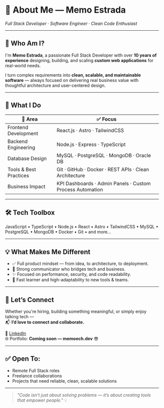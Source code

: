 # 💼 About Me — Memo Estrada  
*Full Stack Developer · Software Engineer · Clean Code Enthusiast*

---

## 👋 Who Am I?

I'm **Memo Estrada**, a passionate Full Stack Developer with over **10 years of experience** designing, building, and scaling **custom web applications** for real-world needs.

I turn complex requirements into **clean, scalable, and maintainable software** — always focused on delivering real business value with thoughtful architecture and user-centered design.

---

## 🚀 What I Do

| 🧩 Area               | ✅ Focus                                                         |
|-----------------------|------------------------------------------------------------------|
| Frontend Development  | React.js · Astro · TailwindCSS                                   |
| Backend Engineering   | Node.js · Express · TypeScript                                   |
| Database Design       | MySQL · PostgreSQL · MongoDB · Oracle DB                         |
| Tools & Best Practices| Git · GitHub · Docker · REST APIs · Clean Architecture           |
| Business Impact       | KPI Dashboards · Admin Panels · Custom Process Automation        |

---

## 🛠️ Tech Toolbox


JavaScript • TypeScript • Node.js • React • Astro • TailwindCSS • MySQL • PostgreSQL • MongoDB • Docker • Git • and more...

---

## 💡 What Makes Me Different

- ✅ Full product mindset — from idea, to architecture, to deployment.
- 💬 Strong communicator who bridges tech and business.
- ✨ Focused on performance, security, and code readability.
- 🚀 Fast learner and high-adaptability to new tools & teams.

---

## 🤝 Let’s Connect

Whether you're hiring, building something meaningful, or simply enjoy talking tech —  
📬 **I’d love to connect and collaborate.**


🔗 [LinkedIn](https://www.linkedin.com/in/memoech)  
🌐 Portfolio: **Coming soon — memoech.dev** 😎

---

## ✅ Open To:

- Remote Full Stack roles  
- Freelance collaborations  
- Projects that need reliable, clean, scalable solutions

---

> _"Code isn’t just about solving problems — it’s about creating tools that empower people."_ 💡
